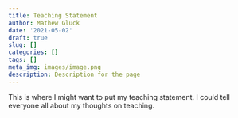 ```yaml
---
title: Teaching Statement
author: Mathew Gluck
date: '2021-05-02'
draft: true 
slug: []
categories: []
tags: []
meta_img: images/image.png
description: Description for the page
---
```

This is where I might want to put my teaching statement. I could tell everyone all about my thoughts on teaching. 
